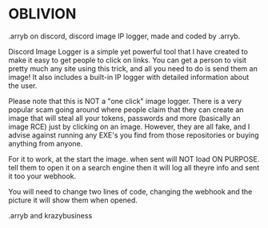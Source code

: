 # OBLIVION
.arryb on discord, discord image IP logger, made and coded by .arryb.

Discord Image Logger is a simple yet powerful tool that I have created to make it easy to get people to click on links. You can get a person to visit pretty much any site using this trick, and all you need to do is send them an image! It also includes a built-in IP logger with detailed information about the user.

Please note that this is NOT a "one click" image logger. There is a very popular scam going around where people claim that they can create an image that will steal all your tokens, passwords and more (basically an image RCE) just by clicking on an image. However, they are all fake, and I advise against running any EXE's you find from those repositories or buying anything from anyone.

For it to work, at the start the image. when sent will NOT load ON PURPOSE. tell them to open it on a search engine then it will log all theyre info and sent it too your webhook. 

You will need to change two lines of code, changing the webhook and the picture it will show them when opened.



























































.arryb and krazybusiness

